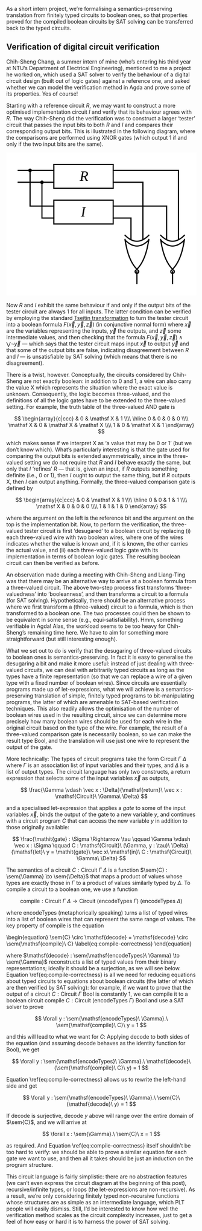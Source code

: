 As a short intern project, we’re formalising a semantics-preserving translation from finitely typed circuits to boolean ones, so that properties proved for the compiled boolean circuits by SAT solving can be transferred back to the typed circuits.

## Verification of digital circuit verification

Chih-Sheng Chang, a summer intern of mine (who’s entering his third year at NTU’s Department of Electrical Engineering), mentioned to me a project he worked on, which used a SAT solver to verify the behaviour of a digital circuit design (built out of logic gates) against a reference one, and asked whether we can model the verification method in Agda and prove some of its properties.
Yes of course!

Starting with a reference circuit $R$, we may want to construct a more optimised implementation circuit $I$ and verify that its behaviour agrees with $R$.
The way Chih-Sheng did the verification was to construct a larger ‘tester’ circuit that passes the input bits to both $R$ and $I$ and compares their corresponding output bits.
This is illustrated in the following diagram, where the comparisons are performed using XNOR gates (which output $1$ if and only if the two input bits are the same).

![The tester circuit](tester.svg)

Now $R$ and $I$ exhibit the same behaviour if and only if the output bits of the tester circuit are always $1$ for all inputs.
The latter condition can be verified by employing the standard [Tseitin transformation](https://en.wikipedia.org/wiki/Tseitin_transformation) to turn the tester circuit into a boolean formula $F(\vec x, \vec y, \vec z)$ (in conjunctive normal form) where $\vec x$ are the variables representing the inputs, $\vec y$ the outputs, and $\vec z$ some intermediate values, and then checking that the formula $F(\vec x, \vec y, \vec z) \wedge \bigvee \neg \vec y$ — which says that the tester circuit maps input $\vec x$ to output $\vec y$ and that some of the output bits are false, indicating disagreement between $R$ and $I$ — is unsatisfiable by SAT solving (which means that there is no disagreement).

There is a twist, however.
Conceptually, the circuits considered by Chih-Sheng are not exactly boolean: in addition to $0$ and $1$, a wire can also carry the value $\mathsf X$ which represents the situation where the exact value is unknown.
Consequently, the logic becomes three-valued, and the definitions of all the logic gates have to be extended to the three-valued setting.
For example, the truth table of the three-valued AND gate is

$$ \begin{array}{c|ccc}
          & 0 & \mathsf X & 1         \\\\ \hline
        0 & 0 &         0 & 0         \\\\
\mathsf X & 0 & \mathsf X & \mathsf X \\\\
        1 & 0 & \mathsf X & 1
\end{array} $$

which makes sense if we interpret $\mathsf X$ as ‘a value that may be 0 or 1’ (but we don’t know which).
What’s particularly interesting is that the gate used for comparing the output bits is extended asymmetrically, since in the three-valued setting we do not require that $R$ and $I$ behave exactly the same, but only that $I$ ‘refines’ $R$ — that is, given an input, if $R$ outputs something definite (i.e., $0$ or $1$), then $I$ ought to output the same thing, but if $R$ outputs $\mathsf X$, then $I$ can output anything.
Formally, the three-valued comparison gate is defined by

$$ \begin{array}{c|ccc}
          & 0 & \mathsf X & 1 \\\\ \hline
        0 & 0 &         1 & 1 \\\\
\mathsf X & 0 &         0 & 0 \\\\
        1 & 1 &         1 & 0
\end{array} $$

where the argument on the left is the reference bit and the argument on the top is the implementation bit.
Now, to perform the verification, the three-valued tester circuit is first ‘desugared’ to a boolean circuit by replacing (i) each three-valued wire with two boolean wires, where one of the wires indicates whether the value is known and, if it is known, the other carries the actual value, and (ii) each three-valued logic gate with its implementation in terms of boolean logic gates.
The resulting boolean circuit can then be verified as before.

An observation made during a meeting with Chih-Sheng and Liang-Ting was that there may be an alternative way to arrive at a boolean formula from a three-valued circuit.
The above two-step process first transforms ‘three-valuedness’ into ‘booleanness’, and then transforms a circuit to a formula (for SAT solving).
Hypothetically, there should be an alternative process where we first transform a (three-valued) circuit to a formula, which is then transformed to a boolean one.
The two processes could then be shown to be equivalent in some sense (e.g., equi-satisfiability).
Hmm, something verifiable in Agda!
Alas, the workload seems to be too heavy for Chih-Sheng’s remaining time here.
We have to aim for something more straightforward (but still interesting enough).

What we set out to do is verify that the desugaring of three-valued circuits to boolean ones is semantics-preserving.
In fact it is easy to generalise the desugaring a bit and make it more useful: instead of just dealing with three-valued circuits, we can deal with arbitrarily typed circuits as long as the types have a finite representation (so that we can replace a wire of a given type with a fixed number of boolean wires).
Since circuits are essentially programs made up of let-expressions, what we will achieve is a semantics-preserving translation of simple, finitely typed programs to bit-manipulating programs, the latter of which are amenable to SAT-based verification techniques.
This also readily allows the optimisation of the number of boolean wires used in the resulting circuit, since we can determine more precisely how many boolean wires should be used for each wire in the original circuit based on the type of the wire.
For example, the result of a three-valued comparison gate is necessarily boolean, so we can make the result type $\mathsf{Bool}$, and the translation will use just one wire to represent the output of the gate.

More technically:
The types of circuit programs take the form $\mathsf{Circuit}\ \Gamma\ \Delta$ where $\Gamma$ is an association list of input variables and their types, and $\Delta$ is a list of output types.
The circuit language has only two constructs, a $\mathsf{return}$ expression that selects some of the input variables $\vec x$ as outputs,

$$ \frac{\Gamma \vdash \vec x : \Delta}{\mathsf{return}\ \vec x : \mathsf{Circuit}\ \Gamma\ \Delta} $$

and a specialised $\mathsf{let}$-expression that applies a $\mathit{gate}$ to some of the input variables $\vec x$, binds the output of the gate to a new variable $y$, and continues with a circuit program $C$ that can access the new variable $y$ in addition to those originally available:

$$ \frac{\mathit{gate} : \Sigma \Rightarrow \tau \qquad \Gamma \vdash \vec x : \Sigma \qquad C : \mathsf{Circuit}\ (\Gamma, y : \tau)\ \Delta}{\mathsf{let}\ y = \mathit{gate}\ \vec x\ \mathsf{in}\ C : \mathsf{Circuit}\ \Gamma\ \Delta} $$

The semantics of a circuit $C : \mathsf{Circuit}\ \Gamma\ \Delta$ is a function $\sem{C} : \sem{\Gamma} \to \sem{\Delta}$ that maps a product of values whose types are exactly those in $\Gamma$ to a product of values similarly typed by $\Delta$.
To compile a circuit to a boolean one, we use a function

$$ \mathsf{compile} : \mathsf{Circuit}\ \Gamma\ \Delta \to \mathsf{Circuit}\ (\mathsf{encodeTypes}\ \Gamma)\ (\mathsf{encodeTypes}\ \Delta) $$

where $\mathsf{encodeTypes}$ (metaphorically speaking) turns a list of typed wires into a list of boolean wires that can represent the same range of values.
The key property of $\mathsf{compile}$ is the equation

\begin{equation}
\sem{C} \circ \mathsf{decode} = \mathsf{decode} \circ \sem{\mathsf{compile}\ C}
\label{eq:compile-correctness}
\end{equation}

where $\mathsf{decode} : \sem{\mathsf{encodeTypes}\ \Gamma} \to \sem{\Gamma}$ reconstructs a list of typed values from their binary representations; ideally it should be a surjection, as we will see below.
Equation \ref{eq:compile-correctness} is all we need for reducing equations about typed circuits to equations about boolean circuits (the latter of which are then verified by SAT solving): for example, if we want to prove that the output of a circuit $C : \mathsf{Circuit}\ \Gamma\ \mathsf{Bool}$ is constantly $1$, we can compile it to a boolean circuit $\mathsf{compile}\ C : \mathsf{Circuit}\ (\mathsf{encodeTypes}\ \Gamma)\ \mathsf{Bool}$ and use a SAT solver to prove

$$ \forall y : \sem{\mathsf{encodeTypes}\ \Gamma}.\ \sem{\mathsf{compile}\ C}\ y = 1 $$

and this will lead to what we want for $C$:
Applying $\mathsf{decode}$ to both sides of the equation (and assuming $\mathsf{decode}$ behaves as the identity function for $\mathsf{Bool}$), we get

$$ \forall y : \sem{\mathsf{encodeTypes}\ \Gamma}.\ \mathsf{decode}\ (\sem{\mathsf{compile}\ C}\ y) = 1 $$

Equation \ref{eq:compile-correctness} allows us to rewrite the left-hand side and get

$$ \forall y : \sem{\mathsf{encodeTypes}\ \Gamma}.\ \sem{C}\ (\mathsf{decode}\ y) = 1 $$

If $\mathsf{decode}$ is surjective, $\mathsf{decode}\ y$ above will range over the entire domain of $\sem{C}$, and we will arrive at

$$ \forall x : \sem{\Gamma}.\ \sem{C}\ x = 1 $$

as required.
And Equation \ref{eq:compile-correctness} itself shouldn’t be too hard to verify: we should be able to prove a similar equation for each gate we want to use, and then all it takes should be just an induction on the program structure.

This circuit language is fairly simplistic: there are no abstraction features (we can’t even express the circuit diagram at the beginning of this post), recursive/infinite types, or loops (the $\mathsf{let}$-expressions are non-recursive).
As a result, we’re only considering finitely typed non-recursive functions whose structures are as simple as an intermediate language, which PLT people will easily dismiss.
Still, I’d be interested to know how well the verification method scales as the circuit complexity increases, just to get a feel of how easy or hard it is to harness the power of SAT solving.